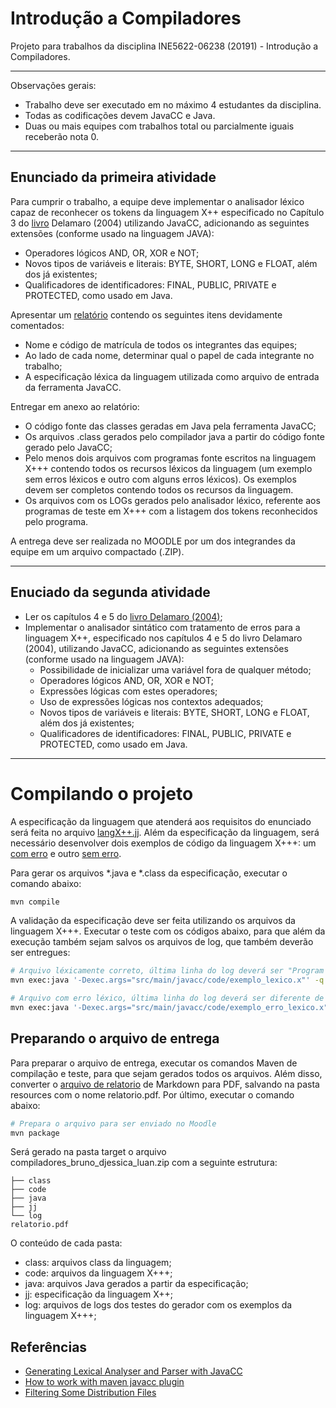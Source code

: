 # Introdução a Compiladores

Projeto para trabalhos da disciplina INE5622-06238 (20191) - Introdução a Compiladores.

---

Observações gerais:

- Trabalho deve ser executado em no máximo 4 estudantes da disciplina.
- Todas as codificações devem JavaCC e Java.
- Duas ou mais equipes com trabalhos total ou parcialmente iguais receberão nota 0.

---

## Enunciado da primeira atividade

Para cumprir o trabalho, a equipe deve implementar o analisador léxico capaz de reconhecer os tokens da linguagem X++ especificado no Capítulo 3 do [livro](resources/livro.pdf) Delamaro (2004) utilizando JavaCC, adicionando as seguintes extensões (conforme usado na linguagem JAVA):

- Operadores lógicos AND, OR, XOR e NOT;
- Novos tipos de variáveis e literais: BYTE, SHORT, LONG e FLOAT, além dos já existentes;
- Qualificadores de identificadores: FINAL, PUBLIC, PRIVATE e PROTECTED, como usado em Java.

Apresentar um [relatório](resources/relatorio.md) contendo os seguintes itens devidamente comentados:

- Nome e código de matrícula de todos os integrantes das equipes;
- Ao lado de cada nome, determinar qual o papel de cada integrante no trabalho;
- A especificação léxica da linguagem utilizada como arquivo de entrada da ferramenta JavaCC.

Entregar em anexo ao relatório:

- O código fonte das classes geradas em Java pela ferramenta JavaCC;
- Os arquivos .class gerados pelo compilador java a partir do código fonte gerado pelo JavaCC;
- Pelo menos dois arquivos com programas fonte escritos na linguagem X+++ contendo todos os recursos léxicos da linguagem (um exemplo sem erros léxicos e outro com alguns erros léxicos). Os exemplos devem ser completos contendo todos os recursos da linguagem.
- Os arquivos com os LOGs gerados pelo analisador léxico, referente aos programas de teste em X+++ com a listagem dos tokens reconhecidos pelo programa.

A entrega deve ser realizada no MOODLE por um dos integrandes da equipe em um arquivo compactado (.ZIP).

---

## Enuciado da segunda atividade

- Ler os capítulos 4 e 5 do [livro Delamaro (2004)](resoucers/livro.pdf);
- Implementar o analisador sintático com tratamento de erros para a linguagem X++, especificado nos capítulos 4 e 5 do livro Delamaro (2004), utilizando JavaCC, adicionando as seguintes extensões (conforme usado na linguagem JAVA):
  - Possibilidade de inicializar uma variável fora de qualquer método;
  - Operadores lógicos AND, OR, XOR e NOT;
  - Expressões lógicas com estes operadores;
  - Uso de expressões lógicas nos contextos adequados;
  - Novos tipos de variáveis e literais:  BYTE, SHORT, LONG e FLOAT, além dos já existentes;
  - Qualificadores de identificadores: FINAL, PUBLIC, PRIVATE e PROTECTED, como usado em Java.

---

# Compilando o projeto

A especificação da linguagem que atenderá aos requisitos do enunciado será feita no arquivo [langX++.jj](src/main/javacc/parser/langX.jj). Além da especificação da linguagem, será necessário desenvolver dois exemplos de código da linguagem X+++: um [com erro](src/main/javacc/code/exemplo_erro_lexico.x) e outro [sem erro](src/main/javacc/code/exemplo_lexico.x).

Para gerar os arquivos *.java e *.class da especificação, executar o comando abaixo:

```bash
mvn compile
```

A validação da especificação deve ser feita utilizando os arquivos da linguagem X+++. Executar o teste com os códigos abaixo, para que além da execução também sejam salvos os arquivos de log, que também deverão ser entregues:

```bash
# Arquivo léxicamente correto, última linha do log deverá ser "Program successfully analyzed."
mvn exec:java '-Dexec.args="src/main/javacc/code/exemplo_lexico.x"' -q --log-file target/exemplo_lexico.log

# Arquivo com erro léxico, última linha do log deverá ser diferente de "Program successfully analyzed."
mvn exec:java '-Dexec.args="src/main/javacc/code/exemplo_erro_lexico.x"' -q --log-file target/exemplo_erro_lexico.log
```

## Preparando o arquivo de entrega

Para preparar o arquivo de entrega, executar os comandos Maven de compilação e teste, para que sejam gerados todos os arquivos. Além disso, converter o [arquivo de relatorio](resoucers/relatorio.md) de Markdown para PDF, salvando na pasta resources com o nome relatorio.pdf. Por último, executar o comando abaixo:

```bash
# Prepara o arquivo para ser enviado no Moodle
mvn package
```

Será gerado na pasta target o arquivo compiladores_bruno_djessica_luan.zip com a seguinte estrutura:

```text
├── class
├── code
├── java
├── jj
└── log
relatorio.pdf
```

O conteúdo de cada pasta:

- class: arquivos class da linguagem;
- code: arquivos da linguagem X+++;
- java: arquivos Java gerados a partir da especificação;
- jj: especificação da linguagem X++;
- log: arquivos de logs dos testes do gerador com os exemplos da linguagem X+++;

## Referências

- [Generating Lexical Analyser and Parser with JavaCC](https://www.youtube.com/watch?v=UMXF14KV038)
- [How to work with maven javacc plugin](https://ivanursul.com/how-to-work-with-maven-javacc-plugin)
- [Filtering Some Distribution Files](https://maven.apache.org/plugins/maven-assembly-plugin/examples/single/filtering-some-distribution-files.html)

